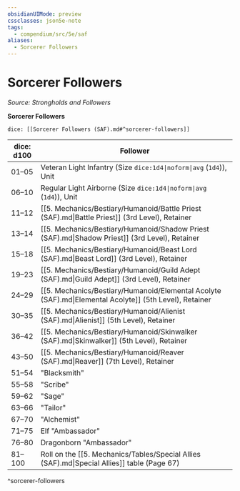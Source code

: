 ```yaml
---
obsidianUIMode: preview
cssclasses: json5e-note
tags:
  - compendium/src/5e/saf
aliases:
  - Sorcerer Followers
---
```

# Sorcerer Followers
*Source: Strongholds and Followers* 

**Sorcerer Followers**

`dice: [[Sorcerer Followers (SAF).md#^sorcerer-followers]]`

| dice: d100 | Follower |
|------------|----------|
| 01–05 | Veteran Light Infantry (Size `dice:1d4\|noform\|avg` (`1d4`)), Unit |
| 06–10 | Regular Light Airborne (Size `dice:1d4\|noform\|avg` (`1d4`)), Unit |
| 11–12 | [[5. Mechanics/Bestiary/Humanoid/Battle Priest (SAF).md\|Battle Priest]] (3rd Level), Retainer |
| 13–14 | [[5. Mechanics/Bestiary/Humanoid/Shadow Priest (SAF).md\|Shadow Priest]] (3rd Level), Retainer |
| 15–18 | [[5. Mechanics/Bestiary/Humanoid/Beast Lord (SAF).md\|Beast Lord]] (3rd Level), Retainer |
| 19–23 | [[5. Mechanics/Bestiary/Humanoid/Guild Adept (SAF).md\|Guild Adept]] (3rd Level), Retainer |
| 24–29 | [[5. Mechanics/Bestiary/Humanoid/Elemental Acolyte (SAF).md\|Elemental Acolyte]] (5th Level), Retainer |
| 30–35 | [[5. Mechanics/Bestiary/Humanoid/Alienist (SAF).md\|Alienist]] (5th Level), Retainer |
| 36–42 | [[5. Mechanics/Bestiary/Humanoid/Skinwalker (SAF).md\|Skinwalker]] (5th Level), Retainer |
| 43–50 | [[5. Mechanics/Bestiary/Humanoid/Reaver (SAF).md\|Reaver]] (7th Level), Retainer |
| 51–54 | "Blacksmith" |
| 55–58 | "Scribe" |
| 59–62 | "Sage" |
| 63–66 | "Tailor" |
| 67–70 | "Alchemist" |
| 71–75 | Elf "Ambassador" |
| 76–80 | Dragonborn "Ambassador" |
| 81–100 | Roll on the [[5. Mechanics/Tables/Special Allies (SAF).md\|Special Allies]] table (Page 67) |
^sorcerer-followers
